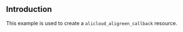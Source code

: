 ## Introduction

This example is used to create a `alicloud_aligreen_callback` resource.

<!-- BEGIN_TF_DOCS -->

<!-- END_TF_DOCS -->
